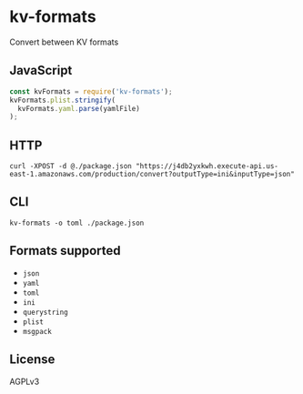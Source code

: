 # kv-formats
Convert between KV formats

## JavaScript
```javascript
const kvFormats = require('kv-formats');
kvFormats.plist.stringify(
  kvFormats.yaml.parse(yamlFile)
);
```

## HTTP
```
curl -XPOST -d @./package.json "https://j4db2yxkwh.execute-api.us-east-1.amazonaws.com/production/convert?outputType=ini&inputType=json"
```

## CLI
```
kv-formats -o toml ./package.json
```

## Formats supported
- `json`
- `yaml`
- `toml`
- `ini`
- `querystring`
- `plist`
- `msgpack`

## License
AGPLv3
